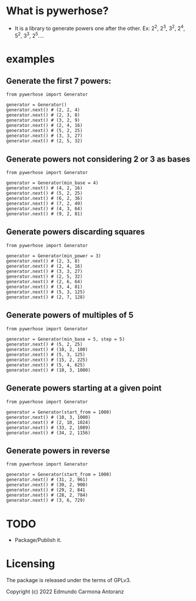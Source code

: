 # What is pywerhose?

- It is a library to generate powers one after the other. Ex: 2<sup>2</sup>, 2<sup>3</sup>, 3<sup>2</sup>, 2<sup>4</sup>, 5<sup>2</sup>, 3<sup>3</sup>, 2<sup>5</sup>....

# examples

## Generate the first 7 powers:
```
from pywerhose import Generator

generator = Generator()
generator.next() # (2, 2, 4)
generator.next() # (2, 3, 8)
generator.next() # (3, 2, 9)
generator.next() # (2, 4, 16)
generator.next() # (5, 2, 25)
generator.next() # (3, 3, 27)
generator.next() # (2, 5, 32)
```

## Generate powers not considering 2 or 3 as bases
```
from pywerhose import Generator

generator = Generator(min_base = 4)
generator.next() # (4, 2, 16)
generator.next() # (5, 2, 25)
generator.next() # (6, 2, 36)
generator.next() # (7, 2, 49)
generator.next() # (4, 3, 64)
generator.next() # (9, 2, 81)
```

## Generate powers discarding squares
```
from pywerhose import Generator

generator = Generator(min_power = 3)
generator.next() # (2, 3, 8)
generator.next() # (2, 4, 16)
generator.next() # (3, 3, 27)
generator.next() # (2, 5, 32)
generator.next() # (2, 6, 64)
generator.next() # (3, 4, 81)
generator.next() # (5, 3, 125)
generator.next() # (2, 7, 128)
```

## Generate powers of multiples of 5
```
from pywerhose import Generator

generator = Generator(min_base = 5, step = 5)
generator.next() # (5, 2, 25)
generator.next() # (10, 2, 100)
generator.next() # (5, 3, 125)
generator.next() # (15, 2, 225)
generator.next() # (5, 4, 625)
generator.next() # (10, 3, 1000)
```

## Generate powers starting at a given point
```
from pywerhose import Generator

generator = Generator(start_from = 1000)
generator.next() # (10, 3, 1000)
generator.next() # (2, 10, 1024)
generator.next() # (33, 2, 1089)
generator.next() # (34, 2, 1156)
```

## Generate powers in reverse
```
from pywerhose import Generator

generator = Generator(start_from = 1000)
generator.next() # (31, 2, 961)
generator.next() # (30, 2, 900)
generator.next() # (29, 2, 841
generator.next() # (28, 2, 784)
generator.next() # (3, 6, 729)
```

# TODO
- Package/Publish it.

# Licensing
The package is released under the terms of GPLv3.

Copyright (c) 2022 Edmundo Carmona Antoranz

